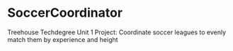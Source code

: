 # SoccerCoordinator
Treehouse Techdegree Unit 1 Project: Coordinate soccer leagues to evenly match them by experience and height
